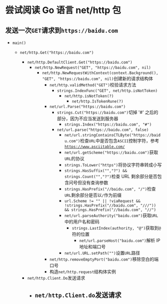 # 尝试阅读 Go 语言 net/http 包
<p id="xhin1rNSfhEoT3wjkTmk8q">

## 发送一次`GET`请求到`https://baidu.com`

</p>




- `main()`
	- `net/http.Get("https://baidu.com")`
		- `net/http.DefaultClient.Get("https://baidu.com")`
			- `net/http.NewRequest("GET", "https://baidu.com", nil)`
				- `net/http.NewRequestWithContext(context.Background(), "GET", "https://baidu.com", nil)`创建新的请求结构体
					- `net/http.validMethod("GET")`校验请求方法
						- `strings.IndexFunc("GET", net/http.isNotToken)`
							- `net/http.isNotToken(?)`
								- `net/http.IsTokenRune(?)`
					- `net/url.Parse("https://baidu.com")`
						- `strings.Cut("https://baidu.com")`切掉 '#' 之后的部分，因为不应当发送到服务器
							- `strings.Index("https://baidu.com", "#")`
						- `net/url.parse("https://baidu.com", false)`
							- `net/url.stringContainsCTLByte("https://baidu.com")`检查`URL`中是否包含`ASCII`控制字符，参考[`https://www.asciitable.com/`](<https://www.asciitable.com/>)
							- `net/url.getScheme("https://baidu.com")`获取`URL`的协议
							- `strings.ToLower("https")`将协议字符串转成小写
							- `strings.HasSuffix("","?") && strings.Count("","?")`检查 URL 剩余部分是否包含问号但没有查询参数
							- `strings.HasPrefix("//baidu.com", "/")`检查`URL`剩余部分是否以`/`作为前缀
							- `url.Scheme != "" || !viaRequest && !strings.HasPrefix("//baidu.com", "///")) && strings.HasPrefix("//baidu.com", "//")`
							- `net/url.parseAuthority("baidu.com")`获取`URL`中的用户名和密码
								- `strings.LastIndex(authority, "@")`获取到`@`符的位置
									- `net/url.parseHost("baidu.com")`解析 IP 地址和端口号
							- `net/url.URL.setPath("")`设置`URL`路径
					- `net/http.removeEmptyPort("baidu.com")`移除空白的端口号
					- 构造`net/http.request`结构体实例
		- `net/http.Client.Do`发送请求
			- `net/http.Client.do`发送请求
				- 
		<p id="p64tverdK1yfzk6LxK5fus">
		
		
		
		</p>


